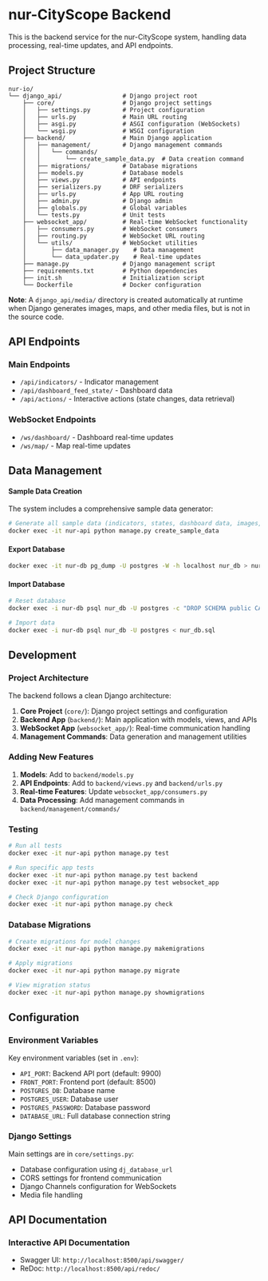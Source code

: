 # nur-CityScope Backend

This is the backend service for the nur-CityScope system, handling data processing, real-time updates, and API endpoints.

## Project Structure

```
nur-io/
└── django_api/                 # Django project root
    ├── core/                   # Django project settings
    │   ├── settings.py         # Project configuration
    │   ├── urls.py             # Main URL routing
    │   ├── asgi.py             # ASGI configuration (WebSockets)
    │   └── wsgi.py             # WSGI configuration
    ├── backend/                # Main Django application
    │   ├── management/         # Django management commands
    │   │   └── commands/
    │   │       └── create_sample_data.py  # Data creation command
    │   ├── migrations/         # Database migrations
    │   ├── models.py           # Database models
    │   ├── views.py            # API endpoints
    │   ├── serializers.py      # DRF serializers
    │   ├── urls.py             # App URL routing
    │   ├── admin.py            # Django admin
    │   ├── globals.py          # Global variables
    │   └── tests.py            # Unit tests
    ├── websocket_app/          # Real-time WebSocket functionality
    │   ├── consumers.py        # WebSocket consumers
    │   ├── routing.py          # WebSocket URL routing
    │   └── utils/              # WebSocket utilities
    │       ├── data_manager.py    # Data management
    │       └── data_updater.py    # Real-time updates
    ├── manage.py               # Django management script
    ├── requirements.txt        # Python dependencies
    ├── init.sh                 # Initialization script
    └── Dockerfile              # Docker configuration
```
**Note**: A `django_api/media/` directory is created automatically at runtime when Django generates images, maps, and other media files, but is not in the source code.


## API Endpoints

### Main Endpoints
- `/api/indicators/` - Indicator management
- `/api/dashboard_feed_state/` - Dashboard data
- `/api/actions/` - Interactive actions (state changes, data retrieval)

### WebSocket Endpoints
- `/ws/dashboard/` - Dashboard real-time updates
- `/ws/map/` - Map real-time updates

## Data Management

#### Sample Data Creation
The system includes a comprehensive sample data generator:

```bash
# Generate all sample data (indicators, states, dashboard data, images, GeoJSON)
docker exec -it nur-api python manage.py create_sample_data
```

#### Export Database
```bash
docker exec -it nur-db pg_dump -U postgres -W -h localhost nur_db > nur_db.sql
```

#### Import Database
```bash
# Reset database
docker exec -i nur-db psql nur_db -U postgres -c "DROP SCHEMA public CASCADE;CREATE SCHEMA public;GRANT ALL ON SCHEMA public TO postgres;"

# Import data
docker exec -i nur-db psql nur_db -U postgres < nur_db.sql
```

## Development

### Project Architecture

The backend follows a clean Django architecture:

1. **Core Project** (`core/`): Django project settings and configuration
2. **Backend App** (`backend/`): Main application with models, views, and APIs
3. **WebSocket App** (`websocket_app/`): Real-time communication handling
4. **Management Commands**: Data generation and management utilities

### Adding New Features

1. **Models**: Add to `backend/models.py`
2. **API Endpoints**: Add to `backend/views.py` and `backend/urls.py`
3. **Real-time Features**: Update `websocket_app/consumers.py`
4. **Data Processing**: Add management commands in `backend/management/commands/`

### Testing
```bash
# Run all tests
docker exec -it nur-api python manage.py test

# Run specific app tests
docker exec -it nur-api python manage.py test backend
docker exec -it nur-api python manage.py test websocket_app

# Check Django configuration
docker exec -it nur-api python manage.py check
```

### Database Migrations
```bash
# Create migrations for model changes
docker exec -it nur-api python manage.py makemigrations

# Apply migrations
docker exec -it nur-api python manage.py migrate

# View migration status
docker exec -it nur-api python manage.py showmigrations
```

## Configuration

### Environment Variables
Key environment variables (set in `.env`):

- `API_PORT`: Backend API port (default: 9900)
- `FRONT_PORT`: Frontend port (default: 8500)
- `POSTGRES_DB`: Database name
- `POSTGRES_USER`: Database user
- `POSTGRES_PASSWORD`: Database password
- `DATABASE_URL`: Full database connection string

### Django Settings
Main settings are in `core/settings.py`:

- Database configuration using `dj_database_url`
- CORS settings for frontend communication
- Django Channels configuration for WebSockets
- Media file handling


## API Documentation

### Interactive API Documentation
- Swagger UI: `http://localhost:8500/api/swagger/`
- ReDoc: `http://localhost:8500/api/redoc/`